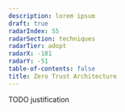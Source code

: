 ```yaml
---
description: lorem ipsum
draft: true
radarIndex: 55
radarSection: techniques
radarTier: adopt
radarX: -181
radarY: -51
table-of-contents: false
title: Zero Trust Architecture
---
```


TODO justification
